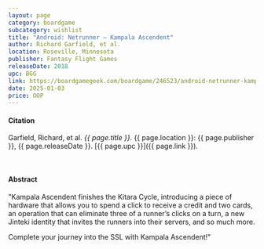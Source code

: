 ```yaml
---
layout: page
category: boardgame
subcategory: wishlist
title: "Android: Netrunner – Kampala Ascendent"
author: Richard Garfield, et al.
location: Roseville, Minnesota
publisher: Fantasy Flight Games
releaseDate: 2018
upc: BGG
link: https://boardgamegeek.com/boardgame/246523/android-netrunner-kampala-ascendent
date: 2025-01-03
price: OOP
---
```


#### Citation

Garfield, Richard, et al. *{{ page.title }}.* {{ page.location }}: {{ page.publisher }}, {{ page.releaseDate }}. [{{ page.upc }}]({{ page.link }}).

<br>


#### Abstract

"Kampala Ascendent finishes the Kitara Cycle, introducing a piece of hardware that allows you to spend a click to receive a credit and two cards, an operation that can eliminate three of a runner’s clicks on a turn, a new Jinteki identity that invites the runners into their servers, and so much more.

Complete your journey into the SSL with Kampala Ascendent!"
